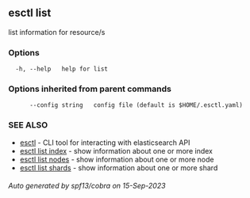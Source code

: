## esctl list

list information for resource/s

### Options

```
  -h, --help   help for list
```

### Options inherited from parent commands

```
      --config string   config file (default is $HOME/.esctl.yaml)
```

### SEE ALSO

* [esctl](esctl.md)	 - CLI tool for interacting with elasticsearch API
* [esctl list index](esctl_list_index.md)	 - show information about one or more index
* [esctl list nodes](esctl_list_nodes.md)	 - show information about one or more node
* [esctl list shards](esctl_list_shards.md)	 - show information about one or more shard

###### Auto generated by spf13/cobra on 15-Sep-2023
